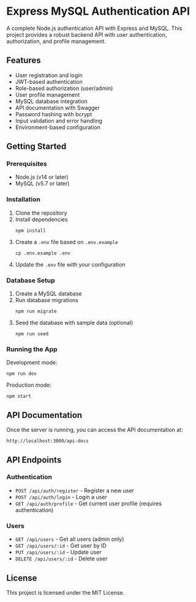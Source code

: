# Express MySQL Authentication API

A complete Node.js authentication API with Express and MySQL. This project provides a robust backend API with user authentication, authorization, and profile management.

## Features

- User registration and login
- JWT-based authentication
- Role-based authorization (user/admin)
- User profile management
- MySQL database integration
- API documentation with Swagger
- Password hashing with bcrypt
- Input validation and error handling
- Environment-based configuration

## Getting Started

### Prerequisites

- Node.js (v14 or later)
- MySQL (v5.7 or later)

### Installation

1. Clone the repository
2. Install dependencies
   ```
   npm install
   ```
3. Create a `.env` file based on `.env.example`
   ```
   cp .env.example .env
   ```
4. Update the `.env` file with your configuration

### Database Setup

1. Create a MySQL database
2. Run database migrations
   ```
   npm run migrate
   ```
3. Seed the database with sample data (optional)
   ```
   npm run seed
   ```

### Running the App

Development mode:
```
npm run dev
```

Production mode:
```
npm start
```

## API Documentation

Once the server is running, you can access the API documentation at:
```
http://localhost:3000/api-docs
```

## API Endpoints

### Authentication
- `POST /api/auth/register` - Register a new user
- `POST /api/auth/login` - Login a user
- `GET /api/auth/profile` - Get current user profile (requires authentication)

### Users
- `GET /api/users` - Get all users (admin only)
- `GET /api/users/:id` - Get user by ID
- `PUT /api/users/:id` - Update user
- `DELETE /api/users/:id` - Delete user

## License

This project is licensed under the MIT License.
